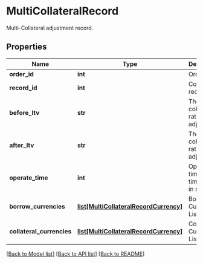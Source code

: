 # MultiCollateralRecord

Multi-Collateral adjustment record.
## Properties
Name | Type | Description | Notes
------------ | ------------- | ------------- | -------------
**order_id** | **int** | Order ID. | [optional] 
**record_id** | **int** | Collateral record ID. | [optional] 
**before_ltv** | **str** | The collateral ratio before adjustment. | [optional] 
**after_ltv** | **str** | The collateral ratio before adjustment. | [optional] 
**operate_time** | **int** | Operation time, timestamp in seconds. | [optional] 
**borrow_currencies** | [**list[MultiCollateralRecordCurrency]**](MultiCollateralRecordCurrency.md) | Borrowing Currency List. | [optional] 
**collateral_currencies** | [**list[MultiCollateralRecordCurrency]**](MultiCollateralRecordCurrency.md) | Collateral Currency List. | [optional] 

[[Back to Model list]](../README.md#documentation-for-models) [[Back to API list]](../README.md#documentation-for-api-endpoints) [[Back to README]](../README.md)


